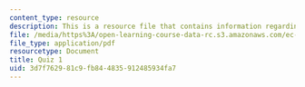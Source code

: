 ```yaml
---
content_type: resource
description: This is a resource file that contains information regarding quiz 1.
file: /media/https%3A/open-learning-course-data-rc.s3.amazonaws.com/ec-s01-internet-technology-in-local-and-global-communities-spring-2005-summer-2005/3d7f762981c9fb844835912485934fa7_MITEC_S01S05_quiz_1.pdf
file_type: application/pdf
resourcetype: Document
title: Quiz 1
uid: 3d7f7629-81c9-fb84-4835-912485934fa7
---
```


